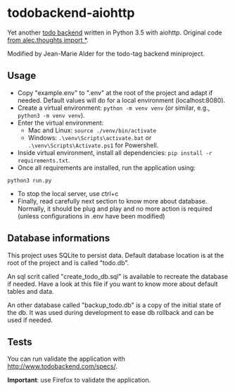 # todobackend-aiohttp

Yet another [todo backend](http://todobackend.com) written in Python 3.5 with aiohttp. Original code [from alec.thoughts import \*](http://justanr.github.io/getting-start-with-aiohttpweb-a-todo-tutorial).

Modified by Jean-Marie Alder for the todo-tag backend miniproject.

## Usage

- Copy "example.env" to ".env" at the root of the project and adapt if needed. Default values will do for a local environment (localhost:8080).
- Create a virtual environment: ```python -m venv venv``` (or similar, e.g., ```python3 -m venv venv```). 
- Enter the virtual environment: 
  - Mac and Linux: ```source ./venv/bin/activate```
  - Windows: ```.\venv\Scripts\activate.bat``` or ```.\venv\Scripts\Activate.ps1``` for Powershell.
- Inside virtual environment, install all dependencies: ```pip install -r requirements.txt```.
- Once all requirements are installed, run the application using: 
```
python3 run.py
```
- To stop the local server, use ctrl+c
- Finally, read carefully next section to know more about database. Normally, it should be plug and play and no more action is required (unless configurations in .env have been modified)


## Database informations

This project uses SQLite to persist data.
Default database location is at the root of the project and is called "todo.db".

An sql scrit called "create_todo_db.sql" is available to recreate the database if needed. Have a look at this file if you want to know more about default tables and data.

An other database called "backup_todo.db" is a copy of the initial state of the db. It was used during development to ease db rollback and can be used if needed.


## Tests

You can run validate the application with http://www.todobackend.com/specs/.

**Important**: use Firefox to validate the application.
